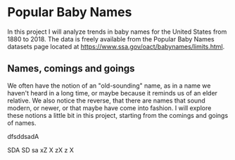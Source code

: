 # Popular Baby Names
In this project I will analyze trends in baby names for the United States from 1880 to 2018. The data is freely available from the Popular Baby Names datasets page located at https://www.ssa.gov/oact/babynames/limits.html.

## Names, comings and goings

We often have the notion of an "old-sounding" name, as in a name we haven't heard in a long time, or maybe because it reminds us of an elder relative. We also notice the reverse, that there are names that sound modern, or newer, or that maybe have come into fashion. I will explore these notions a little bit in this project, starting from the comings and goings of names.

dfsddsadA

SDA
SD
sa
xZ
X
zX
z
X
